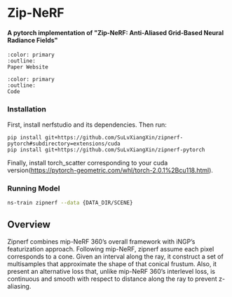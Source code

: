 # Zip-NeRF

<h4>A pytorch implementation of "Zip-NeRF: Anti-Aliased Grid-Based Neural Radiance Fields"</h4>

```{button-link} https://jonbarron.info/zipnerf/
:color: primary
:outline:
Paper Website
```
```{button-link} https://github.com/SuLvXiangXin/zipnerf-pytorch
:color: primary
:outline:
Code
```
### Installation
First, install nerfstudio and its dependencies. Then run:
```
pip install git+https://github.com/SuLvXiangXin/zipnerf-pytorch#subdirectory=extensions/cuda
pip install git+https://github.com/SuLvXiangXin/zipnerf-pytorch
```
Finally, install torch_scatter corresponding to your cuda version(https://pytorch-geometric.com/whl/torch-2.0.1%2Bcu118.html).


### Running Model

```bash
ns-train zipnerf --data {DATA_DIR/SCENE}
```

## Overview
Zipnerf combines mip-NeRF 360’s overall framework with iNGP’s featurization approach.
Following mip-NeRF, zipnerf assume each pixel corresponds to a cone. Given an interval along the ray, it construct a set of multisamples that approximate the shape of that conical frustum.
Also,  it present an alternative loss that, unlike mip-NeRF 360’s interlevel loss, is continuous and smooth with respect to distance along the ray to prevent z-aliasing.